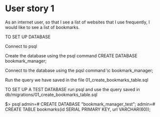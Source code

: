 <h1>User story 1</h1>

As an internet user, so that I see a list of websites that I use frequently,
I would like to see a list of bookmarks.

TO SET UP DATABASE

Connect to psql

Create the database using the psql command CREATE DATABASE bookmark_manager;

Connect to the database using the pqsl command \c bookmark_manager;

Run the query we have saved in the file 01_create_bookmarks_table.sql

TO SET UP A TEST DATABASE
run psql and use the query saved in
db/migrations/01_create_bookmarks_table.sql

$> psql
admin=# CREATE DATABASE "bookmark_manager_test";
admin=# CREATE TABLE bookmarks(id SERIAL PRIMARY KEY, url VARCHAR(60));

